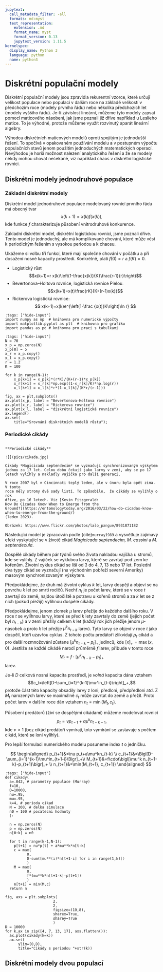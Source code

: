 ```yaml
---
jupytext:
  cell_metadata_filter: -all
  formats: md:myst
  text_representation:
    extension: .md
    format_name: myst
    format_version: 0.13
    jupytext_version: 1.11.5
kernelspec:
  display_name: Python 3
  language: python
  name: python3
---
```


# Diskrétní populační modely

Diskrétní populační modely jsou zpravidla rekurentní vzorce, které určují
velikost populace nebo populací v dalším roce na základě velikostí v předchozím
roce (modely prvního řádu) nebo několika předchozích let (modely vyššího řádu).
Je-li závislost lineární, můžeme tyto modely zapsat pomocí maticového násobení,
jak jsme poznali již dříve například u Leslieho matice. To je výhodné, protože můžeme využít rozvinutý aparát lineární algebry.

Výhodou diskrétních maticových modelů oproti spojitým je jednodušší řešení. To
spočívá v opakovaném používání modelu a v postupném výpočtu populačních stavů
jenom použitím jednoduchých matematických operací. Nevýhodou je horší možnost
nalezení analytického řešení a že se modely někdy mohou chovat nečekaně, viz
například chaos v diskrétní logistické rovnici. 


## Diskrétní modely jednodruhové populace

### Základní diskrétní modely

Diskrétní model jednodruhové populace modelovaný rovnicí prvního řádu má obecný
tvar $$x(k+1)=x(k) f(x(k)),$$ kde funkce $f$ charakterizuje působení
vnitrodruhové konkurence. 

Základní diskrétní model, diskrétní logistickou rovnici, jsme poznali dříve.
Tento model je jednoduchý, ale má komplikované chování, které může vést k
periodickým řešením s vysokou periodou a k chaosu.

Ukážeme si volbu tří funkcí, které mají společné chování v počátku a při
dosažení nosné kapacity prostředí. Konkrétně, platí $f(0)=r$ a $f(K)=0$.

* Logistický růst $$x(k+1)=r x(k)\left(1-\frac{x(k)}{K}\frac{r-1}{r}\right)$$
* Bevertonova–Holtova rovnice, logistická rovnice Pielou: $$x(k+1)=x(t)\frac{rK}{K+(r-1)x(k)}$$
* Rickerova logistická rovnice: $$ x(k+1)=x(k)e^{\left(1-\frac {x(t)}K\right)\ln r} $$

```{code-cell} ipython
:tags: ["hide-input"]
import numpy as np  # knihovna pro numerické výpočty
import matplotlib.pyplot as plt  # knihovna pro grafiku
import pandas as pd # knihovna pro praci s tabulkami

```

```{code-cell} ipython
:tags: ["hide-input"]
N = 70
x_p = np.zeros(N)
x_p[0] = 5
x_r = x_p.copy()
x_l = x_p.copy()
r = 1.2
K = 100

for k in range(N-1):
    x_p[k+1] = x_p[k]*(r*K)/(K+(r-1)*x_p[k])
    x_r[k+1] = x_r[k]*np.exp((1-x_r[k]/K)*np.log(r))
    x_l[k+1] = x_l[k]*r*(1-x_l[k]/(K*r/(r-1)))

fig, ax = plt.subplots()
ax.plot(x_p, label = "Bevertonova-Holtova rovnice")
ax.plot(x_r, label = "Rickerova rovnice")
ax.plot(x_l, label = "diskrétní logistická rovnice")
ax.legend()
ax.set(
    title="Srovnání diskrétních modelů růstu");  
```

### Periodické cikády

```{index} single: Model ; periodických cikád
```

```{margin}
**Periodické cikády**

![](pics/cikada.jpg)

Cikády *Magicicada septendecim* se vyznačují synchronizovaným výskytem jednou za 17 let. Celou dobu čekají jako larvy v zemi, aby se po 17 letech vylíhly a nakladly vajíčka pro další generaci.

V roce 2007 byl v Cincinnati teplý leden, ale v únoru byla opět zima. V tomto
roce měly stromy dvě sady listí. To způsobilo,  že cikády se vylíhly o rok
dříve, po 16 letech. Viz [Kevin Fitzgerald:
How Do Cicadas Know When to Emerge from the
Ground?](https://entomologytoday.org/2016/03/22/how-do-cicadas-know-when-to-emerge-from-the-ground/)
(leden 2023).

Obrázek: https://www.flickr.com/photos/lalo_pangue/8931871182
```

Následující model je zpracován podle {cite}`murray1989` a vysvětluje zajímavý
efekt vyskytující se v životě cikád *Magicicada septendecim, M. cassini* a *M. septendecula*.

Dospělé cikády během pár týdnů svého života nakladou vajíčka
u stromů, kde se vylíhly. Z vajíček se vyklubou larvy, které se
zavrtají pod zem ke kořenům. Životní cyklus cikád se liší od 3 do 4,
7, 13 nebo 17 let. Poslední dva typy cikád se vyznačují (na východním
pobřeží severní Ameriky) masovým synchronizovaným výskytem. 


Předpokládejme, že druh má životní cyklus $k$ let, larvy dospějí a objeví se na
povrchu $k$ let po smrti rodičů. Nechť $n_t$ je počet larev, které se v roce $t$
zavrtají do země, najdou útočiště a potravu u kořenů stromů a za $k$ let se z
nich (pokud přežijí) vylíhnou dospělé cikády. 

Předpokládejme, jenom  zlomek $\mu$ larev přežije do každého dalšího roku. V
roce $t$ se vylíhnou larvy, které se před $k$ lety zavrtaly do země (jejich
počet byl $n_{t-k}$) a v zemi přežily celkem $k$ let (každý rok jich přežije
jenom $\mu$-násobek a proto $k$ let přežije $\mu^kn_{t-k}$ larev). Tyto larvy se
objeví v roce $t$ jako dospělí, kteří uzavřou cyklus. Z tohoto počtu predátoři
zlikvidují $p_t$ cikád a pro další rozmnožování zůstane $[\mu^kn_{t-k}-p_t]_+$
jedinců, kde $[x]_+=\max(x,0)$. Jestliže se každé cikádě narodí průměrně $f$
larev, přibude v tomto roce $$M_t=f\cdot[\mu^kn_{t-k}-p_t]_+$$ larev.

Je-li $D$ celková nosná kapacita prostředí, je *volná* kapacita 
dána vztahem $$c_t=\left[D-\sum_{i=1}^{k-1}\mu^in_{t-i}\right]_+,$$ protože
část této kapacity obsadily larvy z loni, předloni, předpředloni atd.
Z $M_t$ narozených larev se maximálně $c_t$ může zavrtat do země
a přežít. Proto počet larev v dalším roce dán vztahem
$n_t=\min\left(M_t, c_t\right)$.

Působení predátorů (živí se dospělými cikádami) můžeme modelovat
rovnicí $$p_t=\nu p_{t-1}+a\mu^kn_{t-k-1},$$ kde $\nu<1$ (bez cikád
predátoři vymírají, toto vymírání se zastavuje s počtem cikád, které
se loni vylíhly).

Pro lepší formulaci numerického modelu posuneme index $t$ o jedničku. 

$$
\begin{aligned}
  p_{t+1}&=\nu p_t+a\mu^kn_{t-k} \\
  c_{t+1}&=\Bigl[D-\sum_{i=1}^{k-1}\mu^in_{t+1-i}\Bigr]_+\\
  M_{t+1}&=f\cdot\bigl[\mu^k n_{t+1-k}-p_{t+1}\bigr]_+ \\  
  n_{t+1}&=\min(M_{t+1}, c_{t+1})
\end{aligned}
$$


```{code-cell} ipython
:tags: ["hide-input"]
def cikady(
  a=.042, # parametry populace (Murray)
  f=10,
  D=10000,
  nu=.95,
  mu=.95,
  k=4, # perioda cikad
  N = 200, # delka simulace
  n0 = 100 # pocatecni hodnoty
  ):

  n = np.zeros(N)
  p = np.zeros(N)
  n[0:k] = n0

  for t in range(k-1,N-1):
    p[t+1] = nu*p[t] + a*mu**k*n[t-k]
    c = max(
          0,
          D-sum([mu**(i)*n[t+1-i] for i in range(1,k)])
          )
    M = max(
          0,
          f*(mu**k*n[t+1-k]-p[t+1])
          )
    n[t+1] = min(M,c)
  return n

fig, axs = plt.subplots(
                      2,
                      2,
                      figsize=(10,8), 
                      sharex=True, 
                      sharey=True
                      )
D = 10000
for k,ax in zip([4, 7, 13, 17], axs.flatten()):
  ax.plot(cikady(k=k))
  ax.set(
      ylim=(0,D),
      title="Cikády s periodou "+str(k))
```

## Diskrétní modely dvou populací


